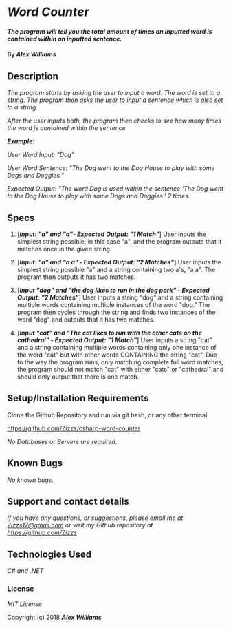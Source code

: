 # _Word Counter_

#### _The program will tell you the total amount of times an inputted word is contained within an inputted sentence._

#### By _**Alex Williams**_

## Description

_The program starts by asking the user to input a word. The word is set to a string. The program then asks the user to input a sentence which is also set to a string._

_After the user inputs both, the program then checks to see how many times the word is contained within the sentence_

_**Example:**_

_User Word Input: "Dog"_

_User Word Sentence: "The Dog went to the Dog House to play with some Dogs and Doggies."_

_Expected Output: "The word Dog is used within the sentence 'The Dog went to the Dog House to play with some Dogs and Doggies.' 2 times._


## Specs

1. [_**Input: "a" and "a"- Expected Output: "1 Match"**_] User inputs the simplest string possible, in this case "a", and the program outputs that it matches once in the given string.
    
2. [_**Input: "a" and "a a" - Expected Output: "2 Matches"**_] User inputs the simplest string possible "a" and a string containing two a's, "a a". The program then outputs it has two matches.

3. [_**Input "dog" and "the dog likes to run in the dog park" - Expected Output: "2 Matches"**_] User inputs a string "dog" and a string containing multiple words containing multiple instances of the word "dog." The program then cycles through the string and finds two instances of the word "dog" and outputs that it has two matches.

4. [_**Input "cat" and "The cat likes to run with the other cats on the cathedral" - Expected Output: "1 Match"**_] User inputs a string "cat" and a string containing multiple words containing only one instance of the word "cat" but with other words CONTAINING the string "cat". Due to the way the program runs, only matching complete full word matches, the program should not match "cat" with either "cats" or "cathedral" and should only output that there is one match.

## Setup/Installation Requirements

Clone the Github Repository and run via git bash, or any other terminal.

https://github.com/Zizzs/csharp-word-counter

_No Databases or Servers are required._

## Known Bugs

_No known bugs._

## Support and contact details

_If you have any questions, or suggestions, please email me at Zizzs17@gmail.com or visit my Github repository at https://github.com/Zizzs_

## Technologies Used

_C# and .NET_

### License

*MIT License*

Copyright (c) 2018 **_Alex Williams_**